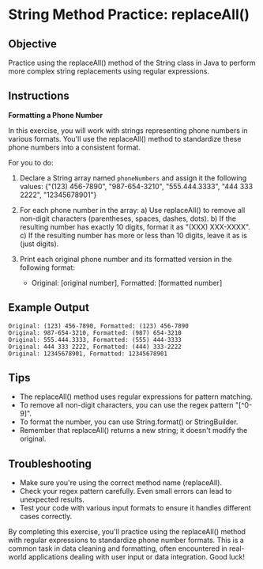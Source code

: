 # String Method Practice: replaceAll()

## Objective
Practice using the replaceAll() method of the String class in Java to perform more complex string replacements using regular expressions.

## Instructions

**Formatting a Phone Number**

In this exercise, you will work with strings representing phone numbers in various formats. You'll use the replaceAll() method to standardize these phone numbers into a consistent format.

For you to do:

1. Declare a String array named `phoneNumbers` and assign it the following values:
   {"(123) 456-7890", "987-654-3210", "555.444.3333", "444 333 2222", "12345678901"}

2. For each phone number in the array:
   a) Use replaceAll() to remove all non-digit characters (parentheses, spaces, dashes, dots).
   b) If the resulting number has exactly 10 digits, format it as "(XXX) XXX-XXXX".
   c) If the resulting number has more or less than 10 digits, leave it as is (just digits).

3. Print each original phone number and its formatted version in the following format:
   - Original: [original number], Formatted: [formatted number]

## Example Output
```
Original: (123) 456-7890, Formatted: (123) 456-7890
Original: 987-654-3210, Formatted: (987) 654-3210
Original: 555.444.3333, Formatted: (555) 444-3333
Original: 444 333 2222, Formatted: (444) 333-2222
Original: 12345678901, Formatted: 12345678901
```


## Tips

- The replaceAll() method uses regular expressions for pattern matching.
- To remove all non-digit characters, you can use the regex pattern "[^0-9]".
- To format the number, you can use String.format() or StringBuilder.
- Remember that replaceAll() returns a new string; it doesn't modify the original.

## Troubleshooting

- Make sure you're using the correct method name (replaceAll).
- Check your regex pattern carefully. Even small errors can lead to unexpected results.
- Test your code with various input formats to ensure it handles different cases correctly.

By completing this exercise, you'll practice using the replaceAll() method with regular expressions to standardize phone number formats. This is a common task in data cleaning and formatting, often encountered in real-world applications dealing with user input or data integration. Good luck!